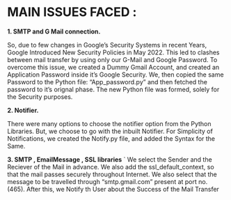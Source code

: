 # MAIN ISSUES FACED :

**1.	SMTP and G Mail connection.**

So, due to few changes in Google’s Security Systems in recent Years, Google Introduced New Security Policies in May 2022. This led to clashes between mail transfer by using only our G-Mail and Google Password.
To overcome this issue, we created a Dummy Gmail Account, and created an Application Password inside it’s Google Security. We, then copied the same Password to the Python file: “App_password.py” and then fetched the password to it’s orignal phase. The new Python file was formed, solely for the Security purposes.

**2. Notifier.**

There were many options to choose the notifier option from the Python Libraries. But, we choose to go with the inbuilt Notifier.
For Simplicity of Notifications, we created the Notify.py file, and  added the Syntax for the Same.

**3. SMTP , EmailMessage , SSL libraries**
`
We select the Sender and the Reciever of the Mail in advance. We also add the ssl_default_context,  so that the mail passes securely throughout Internet. We also select that the message to be travelled through “smtp.gmail.com”  present at port no. (465).
 After this, we Notify th User about the Success of the Mail Transfer
